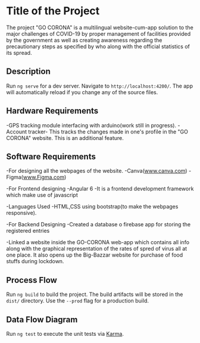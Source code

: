 # Title of the Project

The project "GO CORONA" is a multilingual website-cum-app solution to the major challenges of COVID-19 by proper management of facilities provided by the government as well as creating awareness regarding the precautionary steps as specified by who along with the official statistics of its spread.

## Description

Run `ng serve` for a dev server. Navigate to `http://localhost:4200/`. The app will automatically reload if you change any of the source files.

## Hardware Requirements

-GPS tracking module interfacing with arduino(work still in progress).
-Account tracker- This tracks the changes made in one's profile in the "GO CORONA" website. This is an additional feature.

## Software Requirements

-For designing all the webpages of the website.
-Canva(www.canva.com)
-Figma(www.Figma.com)


-For Frontend designing
-Angular 6
-It is a frontend development framework which make use of javascript

-Languages Used
-HTML,CSS using bootstrap(to make the webpages responsive).


-For Backend Designing
-Created a database o firebase app for storing the registered entries

-Linked a website inside the GO-CORONA web-app which contains all info along with the graphical representation of the rates of spred of virus all at one place. It also opens up the Big-Bazzar website for purchase of food stuffs during lockdown.
## Process Flow
 
Run `ng build` to build the project. The build artifacts will be stored in the `dist/` directory. Use the `--prod` flag for a production build.

## Data Flow Diagram

Run `ng test` to execute the unit tests via [Karma](https://karma-runner.github.io).

